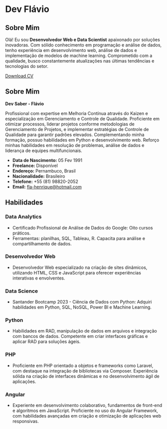 # Dev Flávio

## Sobre Mim

Olá! Eu sou **Desenvolvedor Web e Data Scientist** apaixonado por soluções inovadoras. Com sólido conhecimento em programação e análise de dados, tenho experiência em desenvolvimento web, análise de dados e implementação de modelos de machine learning. Comprometido com a qualidade, busco constantemente atualizações nas últimas tendências e tecnologias do setor.

[Download CV](currículo.pdf)

## Sobre Mim

**Dev Saber - Flávio**

Profissional com expertise em Melhoria Contínua através do Kaizen e especialização em Gerenciamento e Controle de Qualidade. Proficiente em otimizar processos, liderar projetos conforme metodologias de Gerenciamento de Projetos, e implementar estratégias de Controle de Qualidade para garantir padrões elevados. Complementando minha formação, possuo habilidades em Python e desenvolvimento web. Reforço minhas habilidades em resolução de problemas, análise de dados e liderança de equipes multifuncionais.

- **Data de Nascimento:** 05 Fev 1991
- **Freelance:** Disponível
- **Endereço:** Pernambuco, Brasil
- **Nacionalidade:** Brasileiro
- **Telefone:** +55 (81) 98820-2052
- **Email:** fla-henrique@hotmail.com

## Habilidades

### Data Analytics
- Certificado Profissional de Análise de Dados do Google: Oito cursos práticos.
- Ferramentas: planilhas, SQL, Tableau, R. Capacita para análise e compartilhamento de dados.

### Desenvolvedor Web
- Desenvolvedor Web especializado na criação de sites dinâmicos, utilizando HTML, CSS e JavaScript para oferecer experiências interativas e envolventes.

### Data Science
- Santander Bootcamp 2023 - Ciência de Dados com Python: Adquiri habilidades em Python, SQL, NoSQL, Power BI e Machine Learning.

### Python
- Habilidades em RAD, manipulação de dados em arquivos e integração com bancos de dados. Competente em criar interfaces gráficas e aplicar RAD para soluções ágeis.

### PHP
- Proficiente em PHP orientado a objetos e frameworks como Laravel, com destaque na integração de bibliotecas via Composer. Experiência sólida na criação de interfaces dinâmicas e no desenvolvimento ágil de aplicações.

### Angular
- Experiente em desenvolvimento colaborativo, fundamentos de front-end e algoritmos em JavaScript. Proficiente no uso do Angular Framework, com habilidades avançadas em criação e otimização de aplicações web responsivas.
